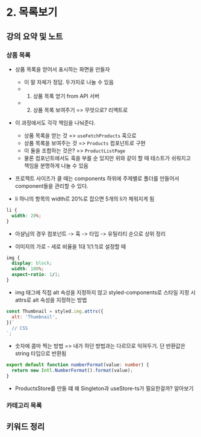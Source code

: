# 2. 목록보기

## 강의 요약 및 노트

### 상품 목록

- 상품 목록을 얻어서 표시하는 화면을 만들자
  - 이 말 자체가 정답. 두가지로 나눌 수 있음
  - 1. 상품 목록 얻기 from API 서버
  - 2. 상품 목록 보여주기 => 무엇으로? 리액트로
- 이 과정에서도 각각 책임을 나눠준다.
  - 상품 목록을 얻는 것 => `useFetchProducts` 훅으로
  - 상품 목록을 보여주는 것 => `Products` 컴포넌트로 구현
  - 이 둘을 조합하는 것은? => `ProductListPage`
  - 물론 컴포넌트에서도 훅을 부를 순 있지만 위와 같이 할 때 테스트가 쉬워지고 책임을 분명하게 나눌 수 있음
- 프로젝트 사이즈가 클 때는 components 하위에 주제별로 폴더를 만들어서 component들을 관리할 수 있다.

- li 하나의 항목의 width르 20%로 잡으면 5개의 li가 채워지게 됨

```CSS
li {
  width: 20%;
}
```

- 아샬님의 경우 컴포넌트 -> 휵 -> 타입 -> 유틸리티 순으로 상위 정리

- 이미지의 가로 - 세로 비율을 1대 1(1:1)로 설정할 때

```CSS
img {
  display: block;
  width: 100%;
  aspect-ratio: 1/1;
}
```

- img 태그에 직접 alt 속성을 지정하지 않고 styled-components로 스타일 지정 시 attrs로 alt 속성을 지정하는 방법

```js
const Thumbnail = styled.img.attrs({
  alt: 'Thumbnail',
})`
  // CSS
`;
```

- 숫자에 콤마 찍는 방법 => 내가 하던 방법과는 다르므로 익혀두기. 단 반환값은 string 타입으로 반환됨

```ts
export default function numberFormat(value: number) {
  return new Intl.NumberFormat().format(value);
}
```

- ProductsStore를 만들 떄 왜 Singleton과 useStore-ts가 필요한걸까? 알아보기

### 카테고리 목록

## 키워드 정리
